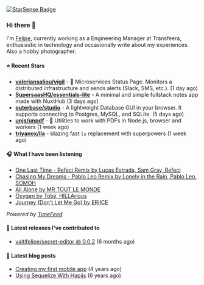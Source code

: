 <a href="https://starsense.app/developer-types" target="_blank"><img src="https://starsense.app/api/badge/?user=valtlfelipe" alt="StarSense Badge"></a>

### Hi there 👋

I'm [Felipe](https://felipevm.com), currently working as a Engineering Manager at Transfeera, enthusiastic in technology and occasionally write about my experiences. Also a hobby photographer.

#### ⭐ Recent Stars
- **[valeriansaliou/vigil](https://github.com/valeriansaliou/vigil)** - 🚦 Microservices Status Page. Monitors a distributed infrastructure and sends alerts (Slack, SMS, etc.). (1 day ago)
- **[SupersaasHQ/essentials-lite](https://github.com/SupersaasHQ/essentials-lite)** - A minimal and simple fullstack notes app made with NuxtHub (3 days ago)
- **[outerbase/studio](https://github.com/outerbase/studio)** - A lightweight Database GUI in your browser. It supports connecting to Postgres, MySQL, and SQLite. (5 days ago)
- **[unjs/unpdf](https://github.com/unjs/unpdf)** - 📄 Utilities to work with PDFs in Node.js, browser and workers (1 week ago)
- **[triyanox/lla](https://github.com/triyanox/lla)** - blazing fast `ls` replacement with superpowers (1 week ago)

#### 🎧 What I have been listening
- [One Last Time - Refeci Remix by Lucas Estrada, Sam Gray, Refeci](https://open.spotify.com/track/1eAHMOxdlKr9LQDDvtESJh)
- [Chasing My Dreams - Pablo Leo Remix by Lonely in the Rain, Pablo Leo, SOMOH](https://open.spotify.com/track/1Q2gUmvHoPeLuPi7WPq8lP)
- [All Alone by MR TOUT LE MONDE](https://open.spotify.com/track/0GFwzzwfRDkv9guPJSgkvI)
- [Oxygen by Tobÿ, HILLArious](https://open.spotify.com/track/58wxvl3anAgLjazHXa1uDG)
- [Journey (Don&#39;t Let Me Go) by ERIICE](https://open.spotify.com/track/1RO0sX148nhh1thfwaLWuA)

_Powered by [TuneFeed](https://tunefeed.app?ref=valtlfelipe-gh-profile)_ 

#### 🚀 Latest releases I've contributed to


- [valtlfelipe/secret-editor @ 0.0.2](https://github.com/valtlfelipe/secret-editor/releases/tag/0.0.2) (6 months ago)

#### 📄 Latest blog posts
- [Creating my first mobile app](https://felipevm.com/posts/creating-my-first-mobile-app/) (4 years ago)
- [Using Sequelize With Hapijs](https://felipevm.com/posts/using-sequelize-with-hapijs/) (6 years ago)
